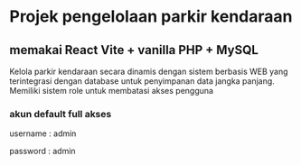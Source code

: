 # Projek pengelolaan parkir kendaraan
## memakai React Vite + vanilla PHP + MySQL

Kelola parkir kendaraan secara dinamis dengan sistem berbasis WEB yang terintegrasi dengan database untuk penyimpanan data jangka panjang.
Memiliki sistem role untuk membatasi akses pengguna

### akun default full akses
username : admin

password : admin
